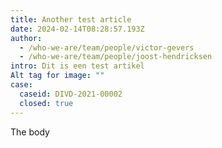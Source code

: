 ```yaml
---
title: Another test article
date: 2024-02-14T08:28:57.193Z
author:
  - /who-we-are/team/people/victor-gevers
  - /who-we-are/team/people/joost-hendricksen
intro: Dit is een test artikel
Alt tag for image: ""
case:
  caseid: DIVD-2021-00002
  closed: true
---
```


T﻿he body
